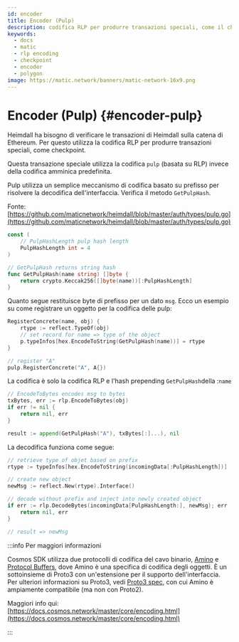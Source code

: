 ```yaml
---
id: encoder
title: Encoder (Pulp)
description: codifica RLP per produrre transazioni speciali, come il checkpoint
keywords:
  - docs
  - matic
  - rlp encoding
  - checkpoint
  - encoder
  - polygon
image: https://matic.network/banners/matic-network-16x9.png
---
```


# Encoder (Pulp) {#encoder-pulp}

Heimdall ha bisogno di verificare le transazioni di Heimdall sulla catena di Ethereum. Per questo utilizza la codifica RLP per produrre transazioni speciali, come checkpoint.

Questa transazione speciale utilizza la codifica `pulp` (basata su RLP) invece della codifica amminica predefinita.

Pulp utilizza un semplice meccanismo di codifica basato su prefisso per risolvere la decodifica dell'interfaccia. Verifica il metodo `GetPulpHash`.

Fonte: [https://github.com/maticnetwork/heimdall/blob/master/auth/types/pulp.go](https://github.com/maticnetwork/heimdall/blob/master/auth/types/pulp.go)

```go
const (
	// PulpHashLength pulp hash length
	PulpHashLength int = 4
)

// GetPulpHash returns string hash
func GetPulpHash(name string) []byte {
	return crypto.Keccak256([]byte(name))[:PulpHashLength]
}
```

Quanto segue restituisce byte di prefisso per un dato `msg`.  Ecco un esempio su come registrare un oggetto per la codifica delle pulp:

```go
RegisterConcrete(name, obj) {
	rtype := reflect.TypeOf(obj)
	// set record for name => type of the object
	p.typeInfos[hex.EncodeToString(GetPulpHash(name))] = rtype
}

// register "A"
pulp.RegisterConcrete("A", A{})
```

La codifica è solo la codifica RLP e l'hash prepending `GetPulpHash`della :`name`

```go
// EncodeToBytes encodes msg to bytes
txBytes, err := rlp.EncodeToBytes(obj)
if err != nil {
	return nil, err
}

result := append(GetPulpHash("A"), txBytes[:]...), nil
```

La decodifica funziona come segue:

```go
// retrieve type of objet based on prefix
rtype := typeInfos[hex.EncodeToString(incomingData[:PulpHashLength])]

// create new object
newMsg := reflect.New(rtype).Interface()

// decode without prefix and inject into newly created object
if err := rlp.DecodeBytes(incomingData[PulpHashLength:], newMsg); err != nil {
	return nil, err
}

// result => newMsg
```

:::info Per maggiori informazioni

Cosmos SDK utilizza due protocolli di codifica del cavo binario, [Amino](https://github.com/tendermint/go-amino/) e [Protocol Buffers](https://developers.google.com/protocol-buffers), dove Amino è una specifica di codifica degli oggetti. È un sottoinsieme di Proto3 con un'estensione per il supporto dell'interfaccia. Per ulteriori informazioni su Proto3, vedi [Proto3 spec](https://developers.google.com/protocol-buffers/docs/proto3), con cui Amino è ampiamente compatibile (ma non con Proto2).

Maggiori info qui: [https://docs.cosmos.network/master/core/encoding.html](https://docs.cosmos.network/master/core/encoding.html)

:::
